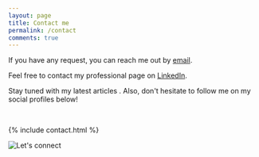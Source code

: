 ```yaml
---
layout: page
title: Contact me
permalink: /contact
comments: true
---
```


<div class="row justify-content-between">
<div class="col-md-8 pr-5">

<p>If you have any request, you can reach me out by <a href="{{ site.email }}">email</a>.</p>

<p>Feel free to contact my professional page on <a href="{{ site.linkedin }}">LinkedIn</a>.</p>

<p>Stay tuned with my latest articles . Also, don't hesitate to follow me on my social profiles below!</p>

<br />
  
{% include contact.html %}

</div>

<div class="col-md-4">
  <img class="img-fluid" src="https://images.unsplash.com/photo-1456324504439-367cee3b3c32?ixlib=rb-1.2.1&ixid=eyJhcHBfaWQiOjEyMDd9&auto=format&fit=crop&w=2100&q=80" alt="Let's connect">
</div>
</div>
